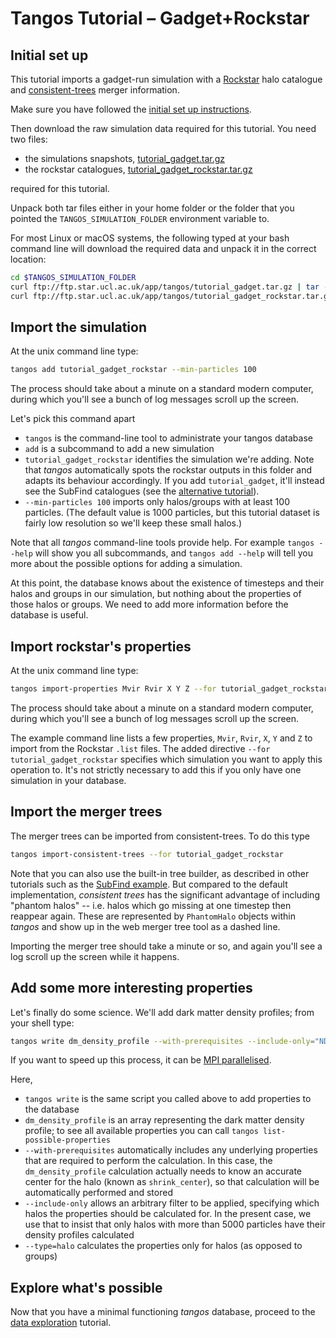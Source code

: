 Tangos Tutorial – Gadget+Rockstar
=================================

Initial set up
--------------

This tutorial imports a gadget-run simulation with a [Rockstar](https://bitbucket.org/gfcstanford/rockstar/)
halo catalogue and [consistent-trees](https://bitbucket.org/pbehroozi/consistent-trees) merger information.

Make sure you have followed the [initial set up instructions](index.md).

Then download the raw simulation data
required for this tutorial. You need two files:

 - the simulations snapshots, [tutorial_gadget.tar.gz](ftp://ftp.star.ucl.ac.uk/app/tangos/tutorial_gadget.tar.gz)
 - the rockstar catalogues, [tutorial_gadget_rockstar.tar.gz](ftp://ftp.star.ucl.ac.uk/app/tangos/tutorial_gadget_rockstar.tar.gz)

required for this tutorial.

Unpack both tar files either in your home folder or the folder that you pointed the `TANGOS_SIMULATION_FOLDER` environment
variable to.

For most Linux or macOS systems, the following typed at your bash command line will download the required data and
unpack it in the correct location:

```bash
cd $TANGOS_SIMULATION_FOLDER
curl ftp://ftp.star.ucl.ac.uk/app/tangos/tutorial_gadget.tar.gz | tar -xz
curl ftp://ftp.star.ucl.ac.uk/app/tangos/tutorial_gadget_rockstar.tar.gz | tar -xz
```

Import the simulation
---------------------

At the unix command line type:

```bash
tangos add tutorial_gadget_rockstar --min-particles 100
```

The process should take about a minute on a standard modern computer, during which you'll see a bunch of log messages 
scroll up the screen.
 
 Let's pick this command apart
 
  * `tangos` is the command-line tool to administrate your tangos database
  * `add` is a subcommand to add a new simulation
  * `tutorial_gadget_rockstar` identifies the simulation we're adding. Note that _tangos_ automatically spots the
    rockstar outputs in this folder and adapts its behaviour accordingly. If you add `tutorial_gadget`, it'll instead
    see the SubFind catalogues (see the [alternative tutorial](first_steps_gadget+subfind.md)).
  * `--min-particles 100` imports only halos/groups with at least 100 particles. 
  (The default value is 1000 particles, but this tutorial dataset is fairly low resolution so we'll keep these small halos.)

 
Note that all _tangos_ command-line tools provide help. For example `tangos --help` will show you all subcommands, and `tangos add --help` will tell you more about the possible options for adding a simulation.
  
At this point, the database knows about the existence of timesteps and their halos and groups in our simulation, but nothing about the properties of those halos or groups. We need to add more information before the database is useful.


Import rockstar's properties
---------------------------

At the unix command line type:

```bash
tangos import-properties Mvir Rvir X Y Z --for tutorial_gadget_rockstar
```

The process should take about a minute on a standard modern computer, during which you'll see a bunch of log messages scroll up the screen.

The example command line lists a few properties, `Mvir`, `Rvir`, `X`, `Y` and `Z` to import from
the Rockstar `.list` files. The added directive
`--for tutorial_gadget_rockstar` specifies which simulation you want to apply this operation to. It's not strictly
necessary to add this if you only have one simulation in your database.

Import the merger trees
-------------------------

The merger trees can be imported from consistent-trees.  To do this type

```bash
tangos import-consistent-trees --for tutorial_gadget_rockstar
```

Note that you can also use the built-in tree builder, as described in other tutorials such as the
[SubFind example](first_steps_gadget+subfind.md). But compared to the default implementation, _consistent
trees_ has the significant advantage of including "phantom halos" -- i.e. halos which go missing at one
timestep then reappear again. These are represented by `PhantomHalo` objects within _tangos_ and show up
in the web merger tree tool as a dashed line.

Importing the merger tree should take a minute or so,  and again you'll see a log scroll
up the screen while it happens.


Add some more interesting properties
------------------------------------

Let's finally do some science. We'll add dark matter density profiles; from your shell type:
 
```bash
tangos write dm_density_profile --with-prerequisites --include-only="NDM()>5000" --type=halo --for tutorial_gadget_rockstar
```

If you want to speed up this process, it can be [MPI parallelised](mpi.md).

Here,
 * `tangos write` is the same script you called above to add properties to the database
 * `dm_density_profile` is an array representing the dark matter density profile; to see all available properties
   you can call `tangos list-possible-properties`
 * `--with-prerequisites` automatically includes  any underlying properties that are required to perform the calculation. In this case,
   the `dm_density_profile` calculation actually needs to know an accurate center for the halo (known as `shrink_center`),
   so that calculation will be automatically performed and stored
 * `--include-only` allows an arbitrary filter to be applied, specifying which halos the properties should be calculated
   for. In the present case, we use that to insist that only halos with more than 5000 particles have their density profiles
   calculated
 * `--type=halo` calculates the properties only for halos (as opposed to groups)
 
 
 
Explore what's possible
-----------------------
 
Now that you have a minimal functioning _tangos_ database, proceed to the [data exploration](data_exploration.md) tutorial.